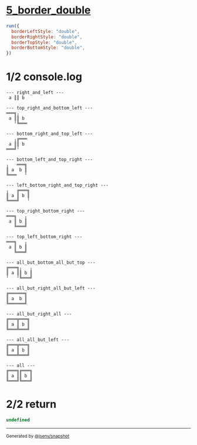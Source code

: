 # [5_border_double](../../table_2_cells_same_row.test.mjs#L155)

```js
run({
  borderLeftStyle: "double",
  borderRightStyle: "double",
  borderTopStyle: "double",
  borderBottomStyle: "double",
})
```

# 1/2 console.log

```console
--- right_and_left ---
 a ║║ b 

--- top_right_and_bottom_left ---
═══╗╷   
 a ║║ b 
   ╵╚═══

--- bottom_right_and_top_left ---
   ╷╔═══
 a ║║ b 
═══╝╵   

--- bottom_left_and_top_right ---
╷   ═══╗
║ a  b ║
╚═══   ╵

--- left_bottom_right_and_top_right ---
╷   ╔═══╗
║ a ║ b ║
╚═══╝   ╵

--- top_right_bottom_right ---
═══╗   ╷
 a ║ b ║
   ╚═══╝

--- top_left_bottom_right ---
═══╗   ╷
 a ║ b ║
   ╚═══╝

--- all_but_bottom_all_but_top ---
╔═══╗╷   ╷
║ a ║║ b ║
╵   ╵╚═══╝

--- all_but_right_all_but_left ---
╔══════╗
║ a  b ║
╚══════╝

--- all_but_right_all ---
╔═══╦═══╗
║ a ║ b ║
╚═══╩═══╝

--- all_all_but_left ---
╔═══╦═══╗
║ a ║ b ║
╚═══╩═══╝

--- all ---
╔═══╗╔═══╗
║ a ║║ b ║
╚═══╝╚═══╝

```

# 2/2 return

```js
undefined
```

---

<sub>
  Generated by <a href="https://github.com/jsenv/core/tree/main/packages/independent/snapshot">@jsenv/snapshot</a>
</sub>

